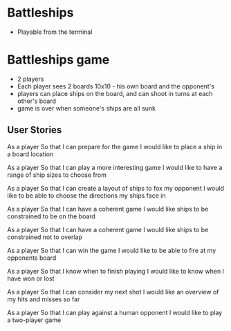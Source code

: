 # Battleships
- Playable from the terminal

# Battleships game
- 2 players
- Each player sees 2 boards 10x10 - his own board and the opponent's
- players can place ships on the board, and can shoot in turns at each other's board
- game is over when someone's ships are all sunk

## User Stories
As a player
So that I can prepare for the game
I would like to place a ship in a board location

As a player
So that I can play a more interesting game
I would like to have a range of ship sizes to choose from

As a player
So that I can create a layout of ships to fox my opponent
I would like to be able to choose the directions my ships face in

As a player
So that I can have a coherent game
I would like ships to be constrained to be on the board

As a player
So that I can have a coherent game
I would like ships to be constrained not to overlap

As a player
So that I can win the game
I would like to be able to fire at my opponents board

As a player
So that I know when to finish playing
I would like to know when I have won or lost

As a player
So that I can consider my next shot
I would like an overview of my hits and misses so far

As a player
So that I can play against a human opponent
I would like to play a two-player game
